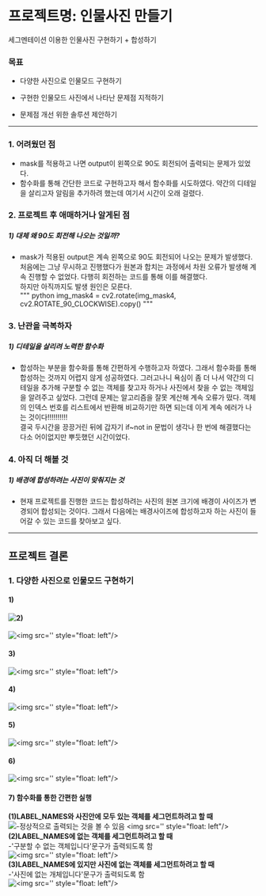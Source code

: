 # 프로젝트명: 인물사진 만들기

세그멘테이션 이용한 인물사진 구현하기 + 합성하기   

### 목표   
- 다양한 사진으로 인물모드 구현하기   

- 구현한 인물모드 사진에서 나타난 문제점 지적하기   

- 문제점 개선 위한 솔루션 제안하기   
_________________________________________________________________________________
### 1. 어려웠던 점   
- mask를 적용하고 나면 output이 왼쪽으로 90도 회전되어 출력되는 문제가 있었다.    
- 함수화를 통해 간단한 코드로 구현하고자 해서 함수화를 시도하였다. 약간의 디테일을 살리고자 알림을 추가하려 했는데 여기서 시간이 오래 걸렸다.


### 2. 프로젝트 후 애매하거나 알게된 점
##### 1)  대체 왜 90도 회전해 나오는 것일까?    
- mask가 적용된 output은 계속 왼쪽으로 90도 회전되어 나오는 문제가 발생했다. 처음에는 그냥 무시하고 진행했다가 원본과 합치는 과정에서 차원 오류가 발생해 계속 진행할 수 없었다. 다행히 회전하는 코드를 통해 이를 해결했다.   
하지만 아직까지도 발생 원인은 모른다.   
""" python
img_mask4 = cv2.rotate(img_mask4, cv2.ROTATE_90_CLOCKWISE).copy()
"""


### 3. 난관을 극복하자
##### 1) 디테일을 살리려 노력한 함수화     
- 합성하는 부분을 함수화를 통해 간편하게 수행하고자 하였다. 그래서 함수화를 통해 합성하는 것까지 어렵지 않게 성공하였다. 그러고나니 욕심이 좀 더 나서 약간의 디테일을 추가해 구분할 수 없는 객체를 찾고자 하거나 사진에서 찾을 수 없는 객체임을 알려주고 싶었다. 그런데 문제는 알고리즘을 잘못 계산해 계속 오류가 떴다. 객체의 인덱스 번호를 리스트에서 반환해 비교하기만 하면 되는데 이게 계속 에러가 나는 것이다!!!!!!!!!!   
결국 두시간을 끙끙거린 뒤에 갑자기 if~not in 문법이 생각나 한 번에 해결했다는 다소 어이없지만 뿌듯했던 시간이었다.   


### 4. 아직 더 해볼 것
##### 1) 배경에 합성하려는 사진이 맞춰지는 것  
- 현재 프로젝트를 진행한 코드는 합성하려는 사진의 원본 크기에 배경이 사이즈가 변경되어 합성되는 것이다. 그래서 다음에는 배경사이즈에 합성하고자 하는 사진이 들어갈 수 있는 코드를 찾아보고 싶다.   

---------------------------------------------------------------------------
## 프로젝트 결론   
### 1. 다양한 사진으로 인물모드 구현하기   
#### __1)__   
<img src='https://user-images.githubusercontent.com/33904461/151569070-e05d15ae-c32a-4789-878c-9884b8fe37e7.png' style="float: left"/>    

#### __2)__   
<img src='<img src='https://user-images.githubusercontent.com/33904461/151569070-e05d15ae-c32a-4789-878c-9884b8fe37e7.png' style="float: left"/>' style="float: left"/>   

#### __3)__   
<img src='<img src='https://user-images.githubusercontent.com/33904461/151569328-41728ef0-627d-4b1c-8301-1488d583a0b0.png' style="float: left"/>' style="float: left"/>   

#### __4)__   
<img src='<img src='https://user-images.githubusercontent.com/33904461/151569532-7f608287-0768-4b4c-bcc8-90ebb5607e87.png' style="float: left"/>' style="float: left"/> 

#### __5)__   
<img src='<img src='https://user-images.githubusercontent.com/33904461/151569721-9f1eea84-0b1b-4ede-a3fc-bbdbf4cd1247.png' style="float: left"/>' style="float: left"/>    

#### __6)__   
<img src='<img src='https://user-images.githubusercontent.com/33904461/151570107-b25daf45-7e05-4f7f-8172-15dbaa52d0b8.png' style="float: left"/>' style="float: left"/>   

#### __7) 함수화를 통한 간편한 실행__   
   __(1)LABEL_NAMES와 사진안에 모두 있는 객체를 세그먼트하려고 할 때__   
      -정상적으로 출력되는 것을 볼 수 있음
      <img src='<img src='https://user-images.githubusercontent.com/33904461/151570366-4dc4abac-4261-4746-b1df-3aedb5bcfe9c.png' style="float: left"/>' style="float: left"/>     
   __(2)LABEL_NAMES에 없는 객체를 세그먼트하려고 할 때__   
      -'구분할 수 없는 객체입니다'문구가 출력되도록 함   
      <img src='<img src='https://user-images.githubusercontent.com/33904461/151570864-b1bbe87f-d6eb-4db1-b385-ded4ababc704.png' style="float: left"/>' style="float: left"/>   
   __(3)LABEL_NAMES에 있지만 사진에 없는 객체를 세그먼트하려고 할 때__   
      -'사진에 없는 개체입니다'문구가 출력되도록 함   
      <img src='<img src='https://user-images.githubusercontent.com/33904461/151570976-8ea11d45-d181-4575-b405-b0a850164669.png' style="float: left"/>' style="float: left"/> 